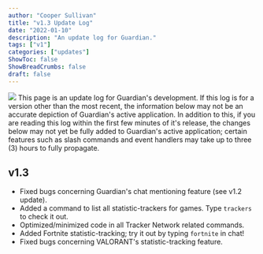 ```yaml
---
author: "Cooper Sullivan"
title: "v1.3 Update Log"
date: "2022-01-10"
description: "An update log for Guardian."
tags: ["v1"]
categories: ["updates"]
ShowToc: false
ShowBreadCrumbs: false
draft: false
---
```


![](https://i.imgur.com/HoFS66o.png#center)
This page is an update log for Guardian's development. If this log is for a version other than the most recent,
the information below may not be an accurate depiction of Guardian's active application. In addition to this, if
you are reading this log within the first few minutes of it's release, the changes below may not yet be fully added
to Guardian's active application; certain features such as slash commands and event handlers may take up to three (3)
hours to fully propagate.

## v1.3
- Fixed bugs concerning Guardian's chat mentioning feature (see v1.2 update).
- Added a command to list all statistic-trackers for games. Type ``trackers`` to check it out.
- Optimized/minimized code in all Tracker Network related commands.
- Added Fortnite statistic-tracking; try it out by typing ``fortnite`` in chat!
- Fixed bugs concerning VALORANT's statistic-tracking feature.